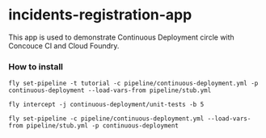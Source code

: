 # incidents-registration-app

This app is used to demonstrate Continuous Deployment circle with Concouce CI and Cloud Foundry.

### How to install

```
fly set-pipeline -t tutorial -c pipeline/continuous-deployment.yml -p continuous-deployment --load-vars-from pipeline/stub.yml

fly intercept -j continuous-deployment/unit-tests -b 5

fly set-pipeline -c pipeline/continuous-deployment.yml --load-vars-from pipeline/stub.yml -p continuous-deployment
```


